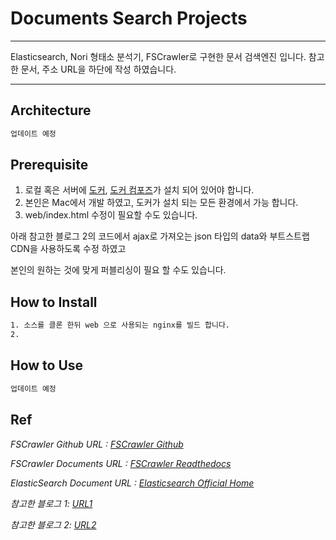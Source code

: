 # Documents Search Projects
* * *
Elasticsearch, Nori 형태소 분석기, FSCrawler로 구현한 문서 검색엔진 입니다.
참고한 문서, 주소 URL을 하단에 작성 하였습니다.
***  

## Architecture
```xml
업데이트 예정
```

## Prerequisite
1. 로컬 혹은 서버에 [도커](https://docs.docker.com/get-docker/), [도커 컴포즈](https://docs.docker.com/compose/install/)가 설치 되어 있어야 합니다.
2. 본인은 Mac에서 개발 하였고, 도커가 설치 되는 모든 환경에서 가능 합니다.
3. web/index.html 수정이 필요할 수도 있습니다.

아래 참고한 블로그 2의 코드에서 ajax로 가져오는 json 타입의 data와 부트스트랩 CDN을 사용하도록 수정 하였고 

본인의 원하는 것에 맞게 퍼블리싱이 필요 할 수도 있습니다.

## How to Install 
```xml
1. 소스를 클론 한뒤 web 으로 사용되는 nginx를 빌드 합니다.
2. 
```


## How to Use
````xml
업데이트 예정
````

## Ref
_FSCrawler Github URL : [FSCrawler Github](https://github.com/dadoonet/fscrawler)_

_FSCrawler Documents URL : [FSCrawler Readthedocs](https://fscrawler.readthedocs.io)_

_ElasticSearch Document URL : [Elasticsearch Official Home](https://www.elastic.co/guide/en/elastic-stack-get-started/current/get-started-docker.html)_

_참고한 블로그 1: [URL1](https://naggingmachine.tistory.com/830)_

_참고한 블로그 2: [URL2](https://blog.naver.com/icelemonteainkr/221828689765)_





